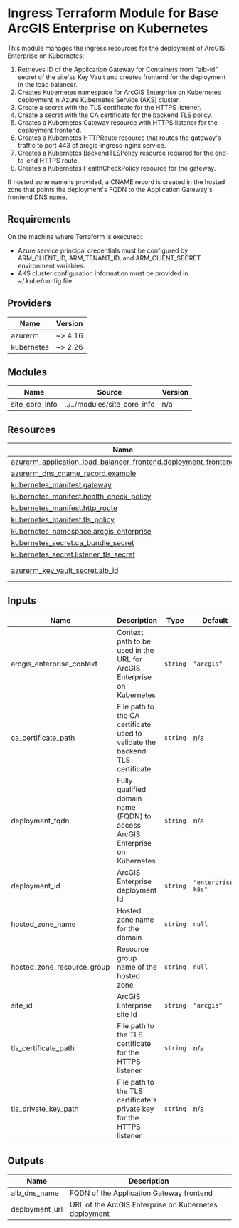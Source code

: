 <!-- BEGIN_TF_DOCS -->
# Ingress Terraform Module for Base ArcGIS Enterprise on Kubernetes

This module manages the ingress resources for the deployment of ArcGIS Enterprise on Kubernetes:

1. Retrieves ID of the Application Gateway for Containers from "alb-id" secret of
   the site'ss Key Vault and creates frontend for the deployment in the load balancer.
2. Creates Kubernetes namespace for ArcGIS Enterprise on Kubernetes deployment in
   Azure Kubernetes Service (AKS) cluster.
3. Create a secret with the TLS certificate for the HTTPS listener.
4. Create a secret with the CA certificate for the backend TLS policy.
5. Creates a Kubernetes Gateway resource with HTTPS listener for the deployment frontend.
6. Creates a Kubernetes HTTPRoute resource that routes the gateway's traffic to
   port 443 of arcgis-ingress-nginx service.
7. Creates a Kubernetes BackendTLSPolicy resource required for the end-to-end HTTPS route.
8. Creates a Kubernetes HealthCheckPolicy resource for the gateway.

If hosted zone name is provided, a CNAME record is created in the hosted zone
that points the deployment's FQDN to the Application Gateway's frontend DNS name.

## Requirements

On the machine where Terraform is executed:

* Azure service principal credentials must be configured by ARM_CLIENT_ID, ARM_TENANT_ID,
  and ARM_CLIENT_SECRET environment variables.
* AKS cluster configuration information must be provided in ~/.kube/config file.

## Providers

| Name | Version |
|------|---------|
| azurerm | ~> 4.16 |
| kubernetes | ~> 2.26 |

## Modules

| Name | Source | Version |
|------|--------|---------|
| site_core_info | ../../modules/site_core_info | n/a |

## Resources

| Name | Type |
|------|------|
| [azurerm_application_load_balancer_frontend.deployment_frontend](https://registry.terraform.io/providers/hashicorp/azurerm/latest/docs/resources/application_load_balancer_frontend) | resource |
| [azurerm_dns_cname_record.example](https://registry.terraform.io/providers/hashicorp/azurerm/latest/docs/resources/dns_cname_record) | resource |
| [kubernetes_manifest.gateway](https://registry.terraform.io/providers/hashicorp/kubernetes/latest/docs/resources/manifest) | resource |
| [kubernetes_manifest.health_check_policy](https://registry.terraform.io/providers/hashicorp/kubernetes/latest/docs/resources/manifest) | resource |
| [kubernetes_manifest.http_route](https://registry.terraform.io/providers/hashicorp/kubernetes/latest/docs/resources/manifest) | resource |
| [kubernetes_manifest.tls_policy](https://registry.terraform.io/providers/hashicorp/kubernetes/latest/docs/resources/manifest) | resource |
| [kubernetes_namespace.arcgis_enterprise](https://registry.terraform.io/providers/hashicorp/kubernetes/latest/docs/resources/namespace) | resource |
| [kubernetes_secret.ca_bundle_secret](https://registry.terraform.io/providers/hashicorp/kubernetes/latest/docs/resources/secret) | resource |
| [kubernetes_secret.listener_tls_secret](https://registry.terraform.io/providers/hashicorp/kubernetes/latest/docs/resources/secret) | resource |
| [azurerm_key_vault_secret.alb_id](https://registry.terraform.io/providers/hashicorp/azurerm/latest/docs/data-sources/key_vault_secret) | data source |

## Inputs

| Name | Description | Type | Default | Required |
|------|-------------|------|---------|:--------:|
| arcgis_enterprise_context | Context path to be used in the URL for ArcGIS Enterprise on Kubernetes | `string` | `"arcgis"` | no |
| ca_certificate_path | File path to the CA certificate used to validate the backend TLS certificate | `string` | n/a | yes |
| deployment_fqdn | Fully qualified domain name (FQDN) to access ArcGIS Enterprise on Kubernetes | `string` | n/a | yes |
| deployment_id | ArcGIS Enterprise deployment Id | `string` | `"enterprise-k8s"` | no |
| hosted_zone_name | Hosted zone name for the domain | `string` | `null` | no |
| hosted_zone_resource_group | Resource group name of the hosted zone | `string` | `null` | no |
| site_id | ArcGIS Enterprise site Id | `string` | `"arcgis"` | no |
| tls_certificate_path | File path to the TLS certificate for the HTTPS listener | `string` | n/a | yes |
| tls_private_key_path | File path to the TLS certificate's private key for the HTTPS listener | `string` | n/a | yes |

## Outputs

| Name | Description |
|------|-------------|
| alb_dns_name | FQDN of the Application Gateway frontend |
| deployment_url | URL of the ArcGIS Enterprise on Kubernetes deployment |
<!-- END_TF_DOCS -->